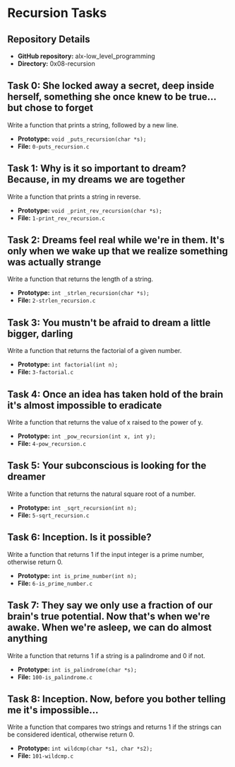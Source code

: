 # Recursion Tasks

## Repository Details

- **GitHub repository:** alx-low_level_programming
- **Directory:** 0x08-recursion

## Task 0: She locked away a secret, deep inside herself, something she once knew to be true... but chose to forget

Write a function that prints a string, followed by a new line.

- **Prototype:** `void _puts_recursion(char *s);`
- **File:** `0-puts_recursion.c`

## Task 1: Why is it so important to dream? Because, in my dreams we are together

Write a function that prints a string in reverse.

- **Prototype:** `void _print_rev_recursion(char *s);`
- **File:** `1-print_rev_recursion.c`

## Task 2: Dreams feel real while we're in them. It's only when we wake up that we realize something was actually strange

Write a function that returns the length of a string.

- **Prototype:** `int _strlen_recursion(char *s);`
- **File:** `2-strlen_recursion.c`

## Task 3: You mustn't be afraid to dream a little bigger, darling

Write a function that returns the factorial of a given number.

- **Prototype:** `int factorial(int n);`
- **File:** `3-factorial.c`

## Task 4: Once an idea has taken hold of the brain it's almost impossible to eradicate

Write a function that returns the value of x raised to the power of y.

- **Prototype:** `int _pow_recursion(int x, int y);`
- **File:** `4-pow_recursion.c`

## Task 5: Your subconscious is looking for the dreamer

Write a function that returns the natural square root of a number.

- **Prototype:** `int _sqrt_recursion(int n);`
- **File:** `5-sqrt_recursion.c`

## Task 6: Inception. Is it possible?

Write a function that returns 1 if the input integer is a prime number, otherwise return 0.

- **Prototype:** `int is_prime_number(int n);`
- **File:** `6-is_prime_number.c`

## Task 7: They say we only use a fraction of our brain's true potential. Now that's when we're awake. When we're asleep, we can do almost anything

Write a function that returns 1 if a string is a palindrome and 0 if not.

- **Prototype:** `int is_palindrome(char *s);`
- **File:** `100-is_palindrome.c`

## Task 8: Inception. Now, before you bother telling me it's impossible...

Write a function that compares two strings and returns 1 if the strings can be considered identical, otherwise return 0.

- **Prototype:** `int wildcmp(char *s1, char *s2);`
- **File:** `101-wildcmp.c`

